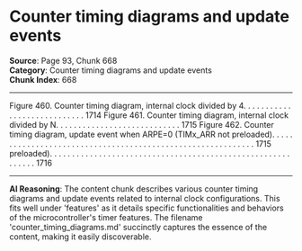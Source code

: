 # Counter timing diagrams and update events

**Source**: Page 93, Chunk 668  
**Category**: Counter timing diagrams and update events  
**Chunk Index**: 668

---

Figure 460. Counter timing diagram, internal clock divided by 4. . . . . . . . . . . . . . . . . . . . . . . . . . . . 1714
Figure 461. Counter timing diagram, internal clock divided by N. . . . . . . . . . . . . . . . . . . . . . . . . . . . 1715
Figure 462. Counter timing diagram, update event when ARPE=0 (TIMx_ARR not
preloaded). . . . . . . . . . . . . . . . . . . . . . . . . . . . . . . . . . . . . . . . . . . . . . . . . . . . . . . . . . . . 1715
preloaded). . . . . . . . . . . . . . . . . . . . . . . . . . . . . . . . . . . . . . . . . . . . . . . . . . . . . . . . . . . . 1716

---

**AI Reasoning**: The content chunk describes various counter timing diagrams and update events related to internal clock configurations. This fits well under 'features' as it details specific functionalities and behaviors of the microcontroller's timer features. The filename 'counter_timing_diagrams.md' succinctly captures the essence of the content, making it easily discoverable.
